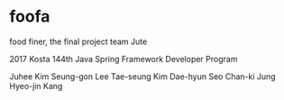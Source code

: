 # foofa
food finer, the final project team Jute

2017 Kosta 144th Java Spring Framework Developer Program

Juhee Kim
Seung-gon Lee
Tae-seung Kim 
Dae-hyun Seo
Chan-ki Jung
Hyeo-jin Kang
